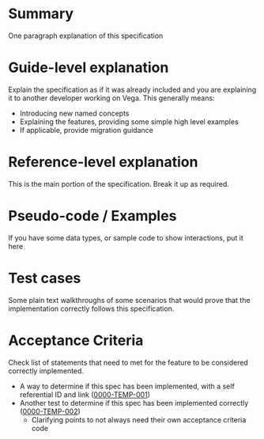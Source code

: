 # Summary
One paragraph explanation of this specification

# Guide-level explanation
Explain the specification as if it was already included and you are explaining it to another developer working on Vega. This generally means:
- Introducing new named concepts
- Explaining the features, providing some simple high level examples
- If applicable, provide migration guidance

# Reference-level explanation
This is the main portion of the specification. Break it up as required.

# Pseudo-code / Examples
If you have some data types, or sample code to show interactions, put it here

# Test cases
Some plain text walkthroughs of some scenarios that would prove that the implementation correctly follows this specification.

# Acceptance Criteria
Check list of statements that need to met for the feature to be considered correctly implemented.

- A way to determine if this spec has been implemented, with a self referential ID and link (<a name="0000-TEMP-001" href="#0000-TEMP-001">0000-TEMP-001</a>)
- Another test to determine if this spec has been implemented correctly (<a name="0000-TEMP-002" href="#0000-TEMP-002">0000-TEMP-002</a>)
    - Clarifying points to not always need their own acceptance criteria code

